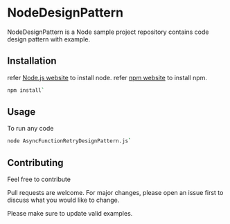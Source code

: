 # NodeDesignPattern

NodeDesignPattern is a Node sample project repository contains code design pattern with example.

## Installation

refer [Node.js website](https://nodejs.org/en/download/) to install node.
refer [npm website](https://www.npmjs.com/get-npm) to install npm.


```bash
npm install`
```

## Usage

To run any code 

```bash
node AsyncFunctionRetryDesignPattern.js`
```

## Contributing
Feel free to contribute 

Pull requests are welcome. For major changes, please open an issue first to discuss what you would like to change.

Please make sure to update valid examples.

